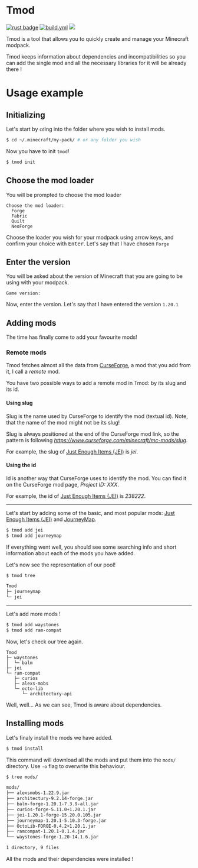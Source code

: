 # Tmod

[![rust badge](https://img.shields.io/static/v1?label=Made%20with&message=Rust&logo=rust&labelColor=e82833&color=b11522)](https://www.rust-lang.org)
[![build.yml](https://github.com/bgdnrvsky/tmod/actions/workflows/rust.yml/badge.svg)](https://github.com/bgdnrvsky/tmod/actions/workflows/rust.yml)
![](https://tokei.rs/b1/github/bgdnrvsky/tmod)

Tmod is a tool that allows you to quickly create and manage your Minecraft modpack.

Tmod keeps information about dependencies and incompatibilities so you can add the single mod and all the necessary libraries for it will be already there !

# Usage example

## Initializing
Let's start by `cd`ing into the folder where you wish to install mods.

```sh
$ cd ~/.minecraft/my-pack/ # or any folder you wish
```

Now you have to init `tmod`!

```sh
$ tmod init
```

## Choose the mod loader
You will be prompted to choose the mod loader

```
Choose the mod loader:
  Forge
  Fabric
  Quilt
  NeoForge
```

Choose the loader you wish for your modpack using arrow keys, and confirm your choice with <kbd>Enter</kbd>. Let's say that I have chosen `Forge`

## Enter the version
You will be asked about the version of Minecraft that you are going to be using with your modpack.

`Game version:`

Now, enter the version. Let's say that I have entered the version `1.20.1`

## Adding mods

The time has finally come to add your favourite mods!

### Remote mods

Tmod fetches almost all the data from [CurseForge](https://www.curseforge.com/), a mod that you add from it, I call a _remote_ mod.

You have two possible ways to add a remote mod in Tmod: by its slug and its id.

#### Using slug

Slug is the name used by CurseForge to identify the mod (textual id). Note, that the name of the mod might not be its slug!

Slug is always positioned at the end of the CurseForge mod link, so the pattern is following _https://www.curseforge.com/minecraft/mc-mods/slug_.

For example, the slug of [Just Enough Items (JEI)](https://www.curseforge.com/minecraft/mc-mods/jei) is _jei_.

#### Using the id

Id is another way that CurseForge uses to identify the mod. You can find it on the CurseForge mod page, _Project ID: XXX_.

For example, the id of [Just Enough Items (JEI)](https://www.curseforge.com/minecraft/mc-mods/jei) is _238222_.

***

Let's start by adding some of the basic, and most popular mods: [Just Enough Items (JEI)](https://www.curseforge.com/minecraft/mc-mods/jei) and [JourneyMap](https://www.curseforge.com/minecraft/mc-mods/journeymap).

```sh
$ tmod add jei
$ tmod add journeymap
```

If everything went well, you should see some searching info and short information about each of the mods you have added.

Let's now see the representation of our pool!

```sh
$ tmod tree

Tmod
├─ journeymap
└─ jei
```

***

Let's add more mods !

```sh
$ tmod add waystones
$ tmod add ram-compat
```

Now, let's check our tree again.

```
Tmod
├─ waystones
│  └─ balm
├─ jei
└─ ram-compat
   ├─ curios
   ├─ alexs-mobs
   └─ octo-lib
      └─ architectury-api
```

Well, well... As we can see, Tmod is aware about dependencies.

## Installing mods
Let's finaly install the mods we have added.

```sh
$ tmod install
```

This command will download all the mods and put them into the `mods/` directory. Use `-o` flag to overwrite this behaviour.

```sh
$ tree mods/

mods/
├── alexsmobs-1.22.9.jar
├── architectury-9.2.14-forge.jar
├── balm-forge-1.20.1-7.3.9-all.jar
├── curios-forge-5.11.0+1.20.1.jar
├── jei-1.20.1-forge-15.20.0.105.jar
├── journeymap-1.20.1-5.10.3-forge.jar
├── OctoLib-FORGE-0.4.2+1.20.1.jar
├── ramcompat-1.20.1-0.1.4.jar
└── waystones-forge-1.20-14.1.6.jar

1 directory, 9 files
```

All the mods and their dependencies were installed !

